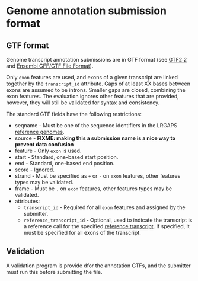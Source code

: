 # Genome annotation submission format

## GTF format
Genome transcript annotation submissions are in GTF format
(see [GTF2.2](https://mblab.wustl.edu/GTF22.html)
and [Ensembl GFF/GTF File Format](https://www.ensembl.org/info/website/upload/gff.html)).

Only `exon` features are used, and exons of a given transcript are linked together by the `transcript_id` attribute.  Gaps of at least XX bases between exons are assumed
to be introns.  Smaller gaps are closed, combining the exon features.  The evaluation ignores other features
that are provided, however, they will still be validated for syntax and consistency.

The standard GTF fields have the following restrictions:
* seqname - Must be one of the sequence identifiers in the LRGAPS [reference genomes](reference-genomes.md).
* source - **FIXME: making this a submission name is a nice way to prevent data confusion**
* feature - Only `exon` is used.
* start - Standard, one-based start position.
* end - Standard, one-based end position.
* score - Ignored.
* strand - Must be specified as `+` or `-` on `exon` features, other features types may be validated.
* frame - Must be `.` on `exon` features, other features types may be validated.
* attributes:
  * `transcript_id` - Required for all `exon` features and assigned by the submitter.
  * `reference_transcript_id` - Optional, used to indicate the transcript is a reference call for the specified [reference transcript](reference-genomes.md).
 If specified, it must be specified for all exons of the transcript.

## Validation

A validation program is provide dfor the annotation GTFs, and the submitter must run this before submitting the file.
